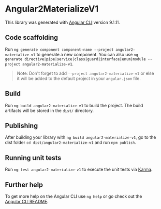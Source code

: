 # Angular2MaterializeV1

This library was generated with [Angular CLI](https://github.com/angular/angular-cli) version 9.1.11.

## Code scaffolding

Run `ng generate component component-name --project angular2-materialize-v1` to generate a new component. You can also use `ng generate directive|pipe|service|class|guard|interface|enum|module --project angular2-materialize-v1`.
> Note: Don't forget to add `--project angular2-materialize-v1` or else it will be added to the default project in your `angular.json` file. 

## Build

Run `ng build angular2-materialize-v1` to build the project. The build artifacts will be stored in the `dist/` directory.

## Publishing

After building your library with `ng build angular2-materialize-v1`, go to the dist folder `cd dist/angular2-materialize-v1` and run `npm publish`.

## Running unit tests

Run `ng test angular2-materialize-v1` to execute the unit tests via [Karma](https://karma-runner.github.io).

## Further help

To get more help on the Angular CLI use `ng help` or go check out the [Angular CLI README](https://github.com/angular/angular-cli/blob/master/README.md).
